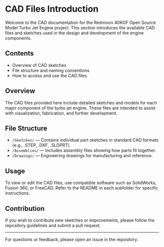 # CAD Files Introduction

Welcome to the CAD documentation for the Redmoon 40KGF Open Source Model Turbo Jet Engine project. This section introduces the available CAD files and sketches used in the design and development of the engine components.

## Contents

- Overview of CAD sketches
- File structure and naming conventions
- How to access and use the CAD files

## Overview

The CAD files provided here include detailed sketches and models for each major component of the turbo jet engine. These files are intended to assist with visualization, fabrication, and further development.

## File Structure

- `/Sketches/` — Contains individual part sketches in standard CAD formats (e.g., .STEP, .DXF, .SLDPRT).
- `/Assemblies/` — Includes assembly files showing how parts fit together.
- `/Drawings/` — Engineering drawings for manufacturing and reference.

## Usage

To view or edit the CAD files, use compatible software such as SolidWorks, Fusion 360, or FreeCAD. Refer to the README in each subfolder for specific instructions.

## Contribution

If you wish to contribute new sketches or improvements, please follow the repository guidelines and submit a pull request.

---

For questions or feedback, please open an issue in the repository.